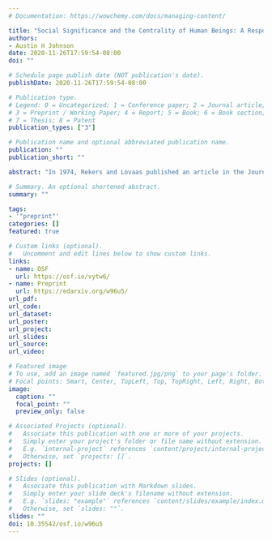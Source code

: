 ```yaml
---
# Documentation: https://wowchemy.com/docs/managing-content/

title: "Social Significance and the Centrality of Human Beings: A Response to “Editor’s Note: Societal changes and expression of concern about Rekers and Lovaas’ (1974) Behavioral Treatment of Deviant Sex-Role Behaviors in a Male Child”"
authors:
- Austin H Johnson
date: 2020-11-26T17:59:54-08:00
doi: ""

# Schedule page publish date (NOT publication's date).
publishDate: 2020-11-26T17:59:54-08:00

# Publication type.
# Legend: 0 = Uncategorized; 1 = Conference paper; 2 = Journal article;
# 3 = Preprint / Working Paper; 4 = Report; 5 = Book; 6 = Book section;
# 7 = Thesis; 8 = Patent
publication_types: ["3"]

# Publication name and optional abbreviated publication name.
publication: ""
publication_short: ""

abstract: "In 1974, Rekers and Lovaas published an article in the Journal of Applied Behavior Analysis (JABA) entitled “Behavioral Treatment of Deviant Sex-Role Behaviors in a Male Child,” wherein the authors coached a gender-non-conforming child’s parents to ignore and physically abuse that child when he engaged in gender-non-conforming behaviors. In October 2020, the Society for the Experimental Analysis of Behavior (SEAB) and JABA’s editor-in-chief Dr. Linda LeBlanc published a Statement of Concern regarding Rekers and Lovaas (1974), which described some concerns regarding the paper and then provided justification for the journal’s decision to not retract this paper. In this current response, I describe criticisms of JABA’s rationale for not retracting this paper. I note that the criteria used to determine retraction by SEAB and LeBlanc (2020) were not applied in the manner suggested by official retraction guidelines. I describe contemporaneous criticisms of the Rekers and Lovaas (1974) paper (i.e., Winkler ,1977; Nordyke et al., 1977) which were written by a set of authors that included Donald Baer, one of the foundational figures in applied behavior analysis (ABA). I describe the active discussion within the psychological sciences at the time of publication to depathologize homosexuality. I criticize the 2020 Statement of Concern’s focus on damage to the field of ABA as opposed to the harm done to Kirk, and question errors of commission and omission made by SEAB and LeBlanc in the 2020 Statement of Concern. I end with an argument that Rekers and Lovaas (1974) should be retracted from JABA."

# Summary. An optional shortened abstract.
summary: ""

tags:
- '"preprint"'
categories: []
featured: true

# Custom links (optional).
#   Uncomment and edit lines below to show custom links.
links:
- name: OSF
  url: https://osf.io/vytw6/
- name: Preprint
  url: https://edarxiv.org/w96u5/  
url_pdf:
url_code:
url_dataset:
url_poster:
url_project:
url_slides:
url_source:
url_video:

# Featured image
# To use, add an image named `featured.jpg/png` to your page's folder.
# Focal points: Smart, Center, TopLeft, Top, TopRight, Left, Right, BottomLeft, Bottom, BottomRight.
image:
  caption: ""
  focal_point: ""
  preview_only: false

# Associated Projects (optional).
#   Associate this publication with one or more of your projects.
#   Simply enter your project's folder or file name without extension.
#   E.g. `internal-project` references `content/project/internal-project/index.md`.
#   Otherwise, set `projects: []`.
projects: []

# Slides (optional).
#   Associate this publication with Markdown slides.
#   Simply enter your slide deck's filename without extension.
#   E.g. `slides: "example"` references `content/slides/example/index.md`.
#   Otherwise, set `slides: ""`.
slides: ""
doi: 10.35542/osf.io/w96u5
---
```

